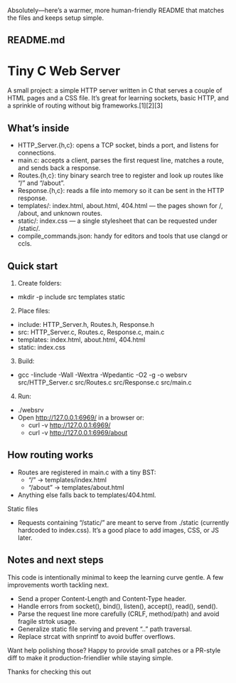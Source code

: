 Absolutely—here’s a warmer, more human-friendly README that matches the files and keeps setup simple.

## README.md

# Tiny C Web Server

A small project: a simple HTTP server written in C that serves a couple of HTML pages and a CSS file. It’s great for learning sockets, basic HTTP, and a sprinkle of routing without big frameworks.[1][2][3]

## What’s inside

- HTTP_Server.{h,c}: opens a TCP socket, binds a port, and listens for connections.
- main.c: accepts a client, parses the first request line, matches a route, and sends back a response.
- Routes.{h,c}: tiny binary search tree to register and look up routes like “/” and “/about”.
- Response.{h,c}: reads a file into memory so it can be sent in the HTTP response.
- templates/: index.html, about.html, 404.html — the pages shown for /, /about, and unknown routes.
- static/: index.css — a single stylesheet that can be requested under /static/.
- compile_commands.json: handy for editors and tools that use clangd or ccls.

## Quick start

1) Create folders:
- mkdir -p include src templates static

2) Place files:
- include: HTTP_Server.h, Routes.h, Response.h
- src: HTTP_Server.c, Routes.c, Response.c, main.c
- templates: index.html, about.html, 404.html
- static: index.css

3) Build:
- gcc -Iinclude -Wall -Wextra -Wpedantic -O2 -g -o websrv \
  src/HTTP_Server.c src/Routes.c src/Response.c src/main.c

4) Run:
- ./websrv
- Open http://127.0.0.1:6969/ in a browser or:
  - curl -v http://127.0.0.1:6969/
  - curl -v http://127.0.0.1:6969/about

## How routing works

- Routes are registered in main.c with a tiny BST:
  - “/” -> templates/index.html
  - “/about” -> templates/about.html
- Anything else falls back to templates/404.html.

Static files
- Requests containing “/static/” are meant to serve from ./static (currently hardcoded to index.css). It’s a good place to add images, CSS, or JS later.

## Notes and next steps

This code is intentionally minimal to keep the learning curve gentle. A few improvements worth tackling next.
- Send a proper Content-Length and Content-Type header.
- Handle errors from socket(), bind(), listen(), accept(), read(), send().
- Parse the request line more carefully (CRLF, method/path) and avoid fragile strtok usage.
- Generalize static file serving and prevent “..” path traversal.
- Replace strcat with snprintf to avoid buffer overflows.

Want help polishing those? Happy to provide small patches or a PR-style diff to make it production-friendlier while staying simple.

Thanks for checking this out
